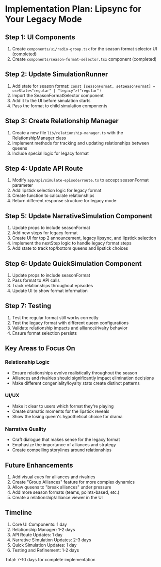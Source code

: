 # Implementation Plan: Lipsync for Your Legacy Mode

## Step 1: UI Components
1. Create `components/ui/radio-group.tsx` for the season format selector UI (completed)
2. Create `components/season-format-selector.tsx` component (completed)

## Step 2: Update SimulationRunner
1. Add state for season format: `const [seasonFormat, setSeasonFormat] = useState<"regular" | "legacy">("regular")`
2. Import the SeasonFormatSelector component
3. Add it to the UI before simulation starts
4. Pass the format to child simulation components

## Step 3: Create Relationship Manager
1. Create a new file `lib/relationship-manager.ts` with the RelationshipManager class
2. Implement methods for tracking and updating relationships between queens
3. Include special logic for legacy format

## Step 4: Update API Route
1. Modify `app/api/simulate-episode/route.ts` to accept seasonFormat parameter
2. Add lipstick selection logic for legacy format
3. Create function to calculate relationships
4. Return different response structure for legacy mode

## Step 5: Update NarrativeSimulation Component
1. Update props to include seasonFormat
2. Add new steps for legacy format
3. Create UI for top 2 announcement, legacy lipsync, and lipstick selection
4. Implement the nextStep logic to handle legacy format steps
5. Add state to track top/bottom queens and lipstick choices

## Step 6: Update QuickSimulation Component
1. Update props to include seasonFormat
2. Pass format to API calls
3. Track relationships throughout episodes
4. Update UI to show format information

## Step 7: Testing
1. Test the regular format still works correctly
2. Test the legacy format with different queen configurations
3. Validate relationship impacts and alliance/rivalry behavior
4. Ensure format selection persists

## Key Areas to Focus On

### Relationship Logic
- Ensure relationships evolve realistically throughout the season
- Alliances and rivalries should significantly impact elimination decisions
- Make different congeniality/loyalty stats create distinct patterns

### UI/UX
- Make it clear to users which format they're playing
- Create dramatic moments for the lipstick reveals
- Show the losing queen's hypothetical choice for drama

### Narrative Quality
- Craft dialogue that makes sense for the legacy format
- Emphasize the importance of alliances and strategy
- Create compelling storylines around relationships

## Future Enhancements
1. Add visual cues for alliances and rivalries
2. Create "Group Alliances" feature for more complex dynamics
3. Allow queens to "break alliances" under pressure
4. Add more season formats (teams, points-based, etc.)
5. Create a relationship/alliance viewer in the UI

## Timeline
1. Core UI Components: 1 day
2. Relationship Manager: 1-2 days
3. API Route Updates: 1 day
4. Narrative Simulation Updates: 2-3 days
5. Quick Simulation Updates: 1 day
6. Testing and Refinement: 1-2 days

Total: 7-10 days for complete implementation
